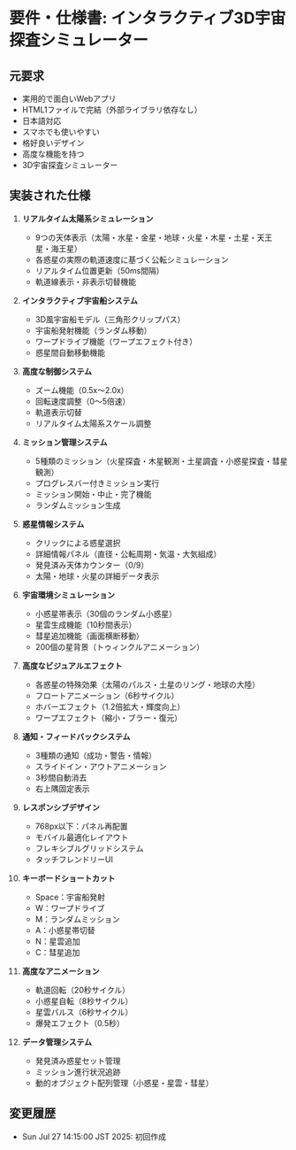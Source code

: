 # 要件・仕様書: インタラクティブ3D宇宙探査シミュレーター

## 元要求
- 実用的で面白いWebアプリ
- HTML1ファイルで完結（外部ライブラリ依存なし）
- 日本語対応
- スマホでも使いやすい
- 格好良いデザイン
- 高度な機能を持つ
- 3D宇宙探査シミュレーター

## 実装された仕様
1. **リアルタイム太陽系シミュレーション**
   - 9つの天体表示（太陽・水星・金星・地球・火星・木星・土星・天王星・海王星）
   - 各惑星の実際の軌道速度に基づく公転シミュレーション
   - リアルタイム位置更新（50ms間隔）
   - 軌道線表示・非表示切替機能

2. **インタラクティブ宇宙船システム**
   - 3D風宇宙船モデル（三角形クリップパス）
   - 宇宙船発射機能（ランダム移動）
   - ワープドライブ機能（ワープエフェクト付き）
   - 惑星間自動移動機能

3. **高度な制御システム**
   - ズーム機能（0.5x〜2.0x）
   - 回転速度調整（0〜5倍速）
   - 軌道表示切替
   - リアルタイム太陽系スケール調整

4. **ミッション管理システム**
   - 5種類のミッション（火星探査・木星観測・土星調査・小惑星探査・彗星観測）
   - プログレスバー付きミッション実行
   - ミッション開始・中止・完了機能
   - ランダムミッション生成

5. **惑星情報システム**
   - クリックによる惑星選択
   - 詳細情報パネル（直径・公転周期・気温・大気組成）
   - 発見済み天体カウンター（0/9）
   - 太陽・地球・火星の詳細データ表示

6. **宇宙環境シミュレーション**
   - 小惑星帯表示（30個のランダム小惑星）
   - 星雲生成機能（10秒間表示）
   - 彗星追加機能（画面横断移動）
   - 200個の星背景（トゥィンクルアニメーション）

7. **高度なビジュアルエフェクト**
   - 各惑星の特殊効果（太陽のパルス・土星のリング・地球の大陸）
   - フロートアニメーション（6秒サイクル）
   - ホバーエフェクト（1.2倍拡大・輝度向上）
   - ワープエフェクト（縮小・ブラー・復元）

8. **通知・フィードバックシステム**
   - 3種類の通知（成功・警告・情報）
   - スライドイン・アウトアニメーション
   - 3秒間自動消去
   - 右上隅固定表示

9. **レスポンシブデザイン**
   - 768px以下：パネル再配置
   - モバイル最適化レイアウト
   - フレキシブルグリッドシステム
   - タッチフレンドリーUI

10. **キーボードショートカット**
    - Space：宇宙船発射
    - W：ワープドライブ
    - M：ランダムミッション
    - A：小惑星帯切替
    - N：星雲追加
    - C：彗星追加

11. **高度なアニメーション**
    - 軌道回転（20秒サイクル）
    - 小惑星自転（8秒サイクル）
    - 星雲パルス（6秒サイクル）
    - 爆発エフェクト（0.5秒）

12. **データ管理システム**
    - 発見済み惑星セット管理
    - ミッション進行状況追跡
    - 動的オブジェクト配列管理（小惑星・星雲・彗星）

## 変更履歴
- Sun Jul 27 14:15:00 JST 2025: 初回作成